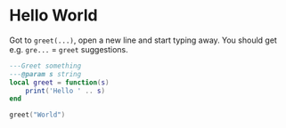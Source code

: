 # Hello World

Got to `greet(...)`, open a new line and start typing away.
You should get e.g. `gre...` = `greet` suggestions.

```lua
---Greet something
---@param s string
local greet = function(s)
    print('Hello ' .. s)
end

greet("World")
```
